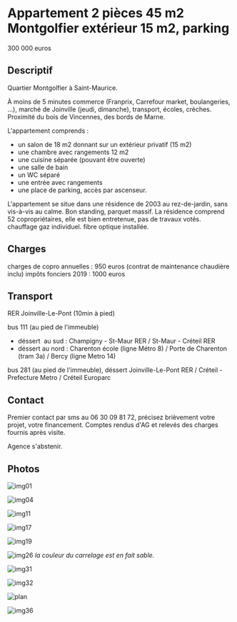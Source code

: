 # Appartement 2 pièces 45 m2 Montgolfier extérieur 15 m2, parking

300 000 euros

## Descriptif

Quartier Montgolfier à Saint-Maurice.

À moins de 5 minutes commerce (Franprix, Carrefour market, boulangeries, ...), marché de Joinville (jeudi, dimanche), transport, écoles, crèches.
Proximité du bois de Vincennes, des bords de Marne.

L'appartement comprends :
- un salon de 18 m2 donnant sur un extérieur privatif (15 m2)
- une chambre avec rangements 12 m2
- une cuisine séparée (pouvant être ouverte)
- une salle de bain
- un WC séparé
- une entrée avec rangements
- une place de parking, accès par ascenseur.

L'appartement se situe dans une résidence de 2003 au rez-de-jardin, sans vis-à-vis au calme. Bon standing, parquet massif. La résidence comprend 52 copropriétaires, elle est bien entretenue, pas de travaux votés.
chauffage gaz individuel. fibre optique installée.

## Charges

charges de copro annuelles : 950 euros (contrat de maintenance chaudière inclu)
impôts fonciers 2019 : 1000 euros

## Transport

RER Joinville-Le-Pont (10min à pied)

bus 111 (au pied de l'immeuble)   
 * déssert  au sud : Champigny - St-Maur RER / St-Maur - Créteil RER   
 * déssert au nord : Charenton école (ligne Métro 8) / Porte de Charenton (tram 3a) / Bercy (ligne Metro 14)
 
bus 281 (au pied de l'immeuble), déssert Joinville-Le-Pont RER / Créteil - Prefecture Metro / Créteil Europarc

## Contact

Premier contact par sms au 06 30 09 81 72, précisez brièvement votre projet, votre financement.
Comptes rendus d'AG et relevés des charges fournis après visite.

Agence s'abstenir.

## Photos

![img01](images/appartement_01_small.jpg "sejour_1")

![img04](images/appartement_04_small.jpg "sejour_2")

![img11](images/appartement_11_small.jpg "sejour_3")

![img17](images/appartement_17_small.jpg "chambre_1")

![img19](images/appartement_19_small.jpg "chambre_2")

![img26](images/appartement_26_small.jpg "sdb, la couleur du carrelage est sable")
*la couleur du carrelage est en fait sable.*

![img31](images/appartement_31_small.jpg "distribution")

![img32](images/appartement_32_small.jpg "exterieur")

![plan](images/plan.JPG "plan appart")

![img36](images/appartement_36_small.jpg "rue")
